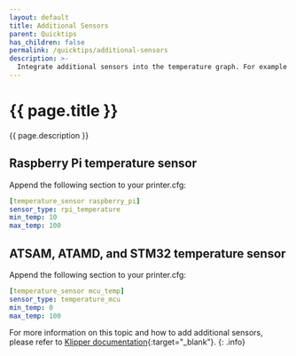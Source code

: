 ```yaml
---
layout: default
title: Additional Sensors
parent: Quicktips
has_children: false
permalink: /quicktips/additional-sensors
description: >-
  Integrate additional sensors into the temperature graph. For example Raspberry Pi, MCU, MAXxxxxx, BMExxx, HTU21D, LM75 and more..
---
```


# {{ page.title }}
{{ page.description }}

## Raspberry Pi temperature sensor

Append the following section to your printer.cfg:

```yaml
[temperature_sensor raspberry_pi]
sensor_type: rpi_temperature
min_temp: 10
max_temp: 100
```

## ATSAM, ATAMD, and STM32 temperature sensor

Append the following section to your printer.cfg:

```yaml
[temperature_sensor mcu_temp]
sensor_type: temperature_mcu
min_temp: 0
max_temp: 100
```

For more information on this topic and how to add additional sensors, please refer to [Klipper documentation](https://www.klipper3d.org/Config_Reference.html#builtin-micro-controller-temperature-sensor){:target="_blank"}.
{: .info}